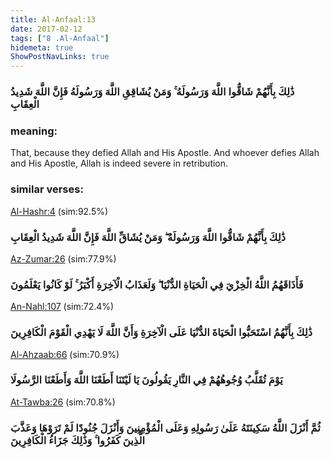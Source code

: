 ```yaml
---
title: Al-Anfaal:13
date: 2017-02-12
tags: ["8 .Al-Anfaal"]
hidemeta: true 
ShowPostNavLinks: true 
---
```

### ذَٰلِكَ بِأَنَّهُمْ شَاقُّوا اللَّهَ وَرَسُولَهُ ۚ وَمَنْ يُشَاقِقِ اللَّهَ وَرَسُولَهُ فَإِنَّ اللَّهَ شَدِيدُ الْعِقَابِ
### meaning: 
That, because they defied Allah and His Apostle. And whoever defies Allah and His Apostle, Allah is indeed severe in retribution.
### similar verses: 

[Al-Hashr:4](/59/4) (sim:92.5%)

### ذَٰلِكَ بِأَنَّهُمْ شَاقُّوا اللَّهَ وَرَسُولَهُ ۖ وَمَنْ يُشَاقِّ اللَّهَ فَإِنَّ اللَّهَ شَدِيدُ الْعِقَابِ

[Az-Zumar:26](/39/26) (sim:77.9%)

### فَأَذَاقَهُمُ اللَّهُ الْخِزْيَ فِي الْحَيَاةِ الدُّنْيَا ۖ وَلَعَذَابُ الْآخِرَةِ أَكْبَرُ ۚ لَوْ كَانُوا يَعْلَمُونَ

[An-Nahl:107](/16/107) (sim:72.4%)

### ذَٰلِكَ بِأَنَّهُمُ اسْتَحَبُّوا الْحَيَاةَ الدُّنْيَا عَلَى الْآخِرَةِ وَأَنَّ اللَّهَ لَا يَهْدِي الْقَوْمَ الْكَافِرِينَ

[Al-Ahzaab:66](/33/66) (sim:70.9%)

### يَوْمَ تُقَلَّبُ وُجُوهُهُمْ فِي النَّارِ يَقُولُونَ يَا لَيْتَنَا أَطَعْنَا اللَّهَ وَأَطَعْنَا الرَّسُولَا

[At-Tawba:26](/9/26) (sim:70.8%)

### ثُمَّ أَنْزَلَ اللَّهُ سَكِينَتَهُ عَلَىٰ رَسُولِهِ وَعَلَى الْمُؤْمِنِينَ وَأَنْزَلَ جُنُودًا لَمْ تَرَوْهَا وَعَذَّبَ الَّذِينَ كَفَرُوا ۚ وَذَٰلِكَ جَزَاءُ الْكَافِرِينَ
